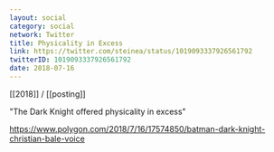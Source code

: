 ```yaml
---
layout: social
category: social
network: Twitter
title: Physicality in Excess
link: https://twitter.com/steinea/status/1019093337926561792
twitterID: 1019093337926561792
date: 2018-07-16
---
```


[[2018]] / [[posting]]

"The Dark Knight offered physicality in excess"

<https://www.polygon.com/2018/7/16/17574850/batman-dark-knight-christian-bale-voice>
